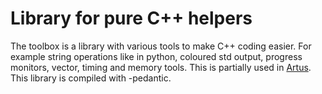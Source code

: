 # Library for pure C++ helpers

The toolbox is a library with various tools to make C++ coding easier.
For example string operations like in python, coloured std output, progress
monitors, vector, timing and memory tools. This is partially used
in [Artus](https://github.com/artus-analysis/Artus).
This library is compiled with -pedantic.
